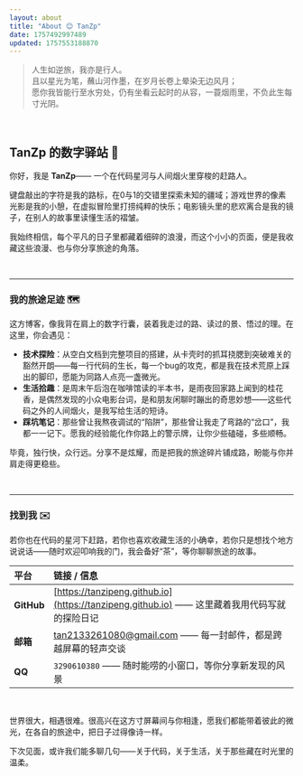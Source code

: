 ```yaml
---
layout: about 
title: "About 😊 TanZp"
date: 1757492997489
updated: 1757553188870
---
```


> 人生如逆旅，我亦是行人。  
> 且以星光为笔，蘸山河作墨，在岁月长卷上晕染无边风月；  
> 愿你我皆能行至水穷处，仍有坐看云起时的从容，一蓑烟雨里，不负此生每寸光阴。


<br>

## **TanZp** 的数字驿站 👋

你好，我是 **TanZp**—— 一个在代码星河与人间烟火里穿梭的赶路人。

键盘敲出的字符是我的路标，在0与1的交错里探索未知的疆域；游戏世界的像素光影是我的小憩，在虚拟冒险里打捞纯粹的快乐；电影镜头里的悲欢离合是我的镜子，在别人的故事里读懂生活的褶皱。

我始终相信，每个平凡的日子里都藏着细碎的浪漫，而这个小小的页面，便是我收藏这些浪漫、也与你分享旅途的角落。


<br>

---

### 我的旅途足迹 🗺️

这方博客，像我背在肩上的数字行囊，装着我走过的路、读过的景、悟过的理。在这里，你会遇见：

* **技术探险**：从空白文档到完整项目的搭建，从卡壳时的抓耳挠腮到突破难关的豁然开朗——每一行代码的生长，每一个bug的攻克，都是我在技术荒原上踩出的脚印，愿能为同路人点亮一盏微光。
* **生活拾趣**：是周末午后泡在咖啡馆读的半本书，是雨夜回家路上闻到的桂花香，是偶然发现的小众电影台词，是和朋友闲聊时蹦出的奇思妙想——这些代码之外的人间烟火，是我写给生活的短诗。
* **踩坑笔记**：那些曾让我熬夜调试的“陷阱”，那些曾让我走了弯路的“岔口”，我都一一记下。愿我的经验能化作你路上的警示牌，让你少些磕碰，多些顺畅。

毕竟，独行快，众行远。分享不是炫耀，而是把我的旅途碎片铺成路，盼能与你并肩走得更稳些。


<br>

---

### 找到我 ✉️

若你也在代码的星河下赶路，若你也喜欢收藏生活的小确幸，若你只是想找个地方说说话——随时欢迎叩响我的门，我会备好“茶”，等你聊聊旅途的故事。

| 平台 | 链接 / 信息 |
| :--- | :--- |
| **GitHub** | [https://tanzipeng.github.io](https://tanzipeng.github.io) —— 这里藏着我用代码写就的探险日记 |
| **邮箱** | [tan2133261080@gmail.com](mailto:tan2133261080@gmail.com) —— 每一封邮件，都是跨越屏幕的轻声交谈 |
| **QQ** | `3290610380` —— 随时能唠的小窗口，等你分享新发现的风景 |


<br>

世界很大，相遇很难。很高兴在这方寸屏幕间与你相逢，愿我们都能带着彼此的微光，在各自的旅途中，把日子过得像诗一样。

下次见面，或许我们能多聊几句——关于代码，关于生活，关于那些藏在时光里的温柔。
